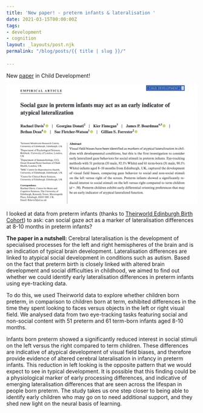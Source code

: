 ```yaml
---
title: 'New paper! - preterm infants & lateralisation '
date: 2021-03-15T00:00:00Z
tags:
- development
- cognition
layout: _layouts/post.njk
permalink: "/blog/posts/{{ title | slug }}/"

---
```

New [paper](https://srcd.onlinelibrary.wiley.com/doi/full/10.1111/cdev.13734 "paper") in Child Development!

![](/assets/img/screenshot-2022-04-07-at-11-27-33.png)

I looked at data from preterm infants (thanks to [Theirworld Edinburgh Birth Cohort](https://www.tebc.ed.ac.uk/ "theirworld")) to ask: can social gaze act as a marker of lateralisation differences at 8-10 months in preterm infants?

**The paper in a nutshell:** Cerebral lateralisation is the development of specialised processes for the left and right hemispheres of the brain and is an indication of typical brain development.  Lateralisation differences are linked to atypical social development in conditions such as autism. Based on the fact that preterm birth is closely linked with altered brain development and social difficulties in childhood, we aimed to find out whether we could identify early lateralisation differences in preterm infants using eye-tracking data.

To do this, we used Theirworld data to explore whether children born preterm, in comparison to children born at term, exhibited differences in the time they spent looking to faces versus objects in the left or right visual field. We analysed data from two eye-tracking tasks featuring social and non-social content with 51 preterm and 61 term-born infants aged 8-10 months.

Infants born preterm showed a significantly reduced interest in social stimuli on the left versus the right compared to term children. These differences are indicative of atypical development of visual field biases, and therefore provide evidence of altered cerebral lateralisation in infancy in preterm infants. This reduction in left looking is the opposite pattern that we would expect to see in typical development. It is possible that this finding could be a physiological marker of early processing differences, and indicative of emerging lateralisation differences that are seen across the lifespan in people born preterm. The study takes us one step closer to being able to identify early children who may go on to need additional support, and they shed new light on the neural basis of learning.